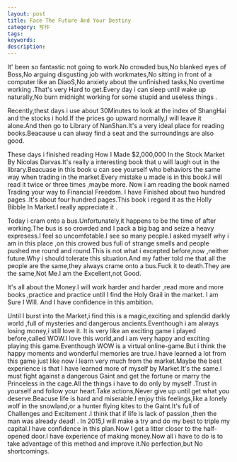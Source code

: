 ```yaml
---
layout: post
title: Face The Future And Your Destiny
category: 写作
tags: 
keywords: 
description: 
---
```




It' been so fantastic not going to work.No crowded bus,No blanked eyes of Boss,No arguing disgusting job with workmates,No sitting in front of a computer like an DiaoS,No anxiety about the unfinished tasks,No overtime working .That's very Hard to get.Every day i can sleep until  wake up naturally,No burn midnight working for some stupid and useless things .


Recently,thest days i use about 30Minutes to look at the index of ShangHai and the stocks i hold.If the prices go upward normally,I will leave it alone.And then go to Library of NanShan.It's a very ideal place for reading books.Beacause u can alway find a seat and  the  surroundings are also good.


These days i finished reading How I Made $2,000,000 In the Stock Market By Nicolas Darvas.It's really a interesting book that u will laugh out in the library.Beacuase in this book u can see yourself who behaviors  the same way when trading in the market.Every mistake u made is in this book.I will read it twice or three times ,maybe more. Now i am reading the book named Trading your way to Financial Freedom. I have Finished about two hundred pages .It's about four hundred pages.This book i regard it as the Holly Bibble In Market.I really appreciate it .


Today i cram onto a bus.Unfortunately,it happens to be the time of after working.The bus is so crowded and I pack a big bag and seize a heavy expresess.I feel so uncomfotable.I see so many people.I asked myself why i am in this place ,on this crowed bus full of strange smells and people pushed me round and round.This is not what i excepted before,now ,neither future.Why i should tolerate this situation.And my father told me that all the people are the same,they always crame onto a bus.Fuck it to death.They are the same,Not Me.I am the Excellent,not Good.


It's all about the Money.I will work harder and harder ,read more and more books ,practice and practice until I find the Holy Grail in the market.
I am Sure I Wlll.
And I have confidence in this ambition.


Until I burst into the Market,i find this is a magic,exciting and splendid darkly world ,full of mysteries and dangerous ancients.Eventhough i am always losing money,i still love it. It is very like an exciting game i played before,called WOW.I love this world,and i am very happy and exciting playing this game.Eventhough WOW is  a virtual online-game.But i think the happy moments and wonderful memories are true.I have learned a lot from this game just like now i learn very much from the market.Maybe the best experience is that I have learned more of myself by Market.It's the same.I must fight against a dangerous Gaint and get the fortune or marry the Princeless in the cage.All the things i have to do only by myself .Trust in yourself and follow your heart.Take actions,Never give up  until get what you deserve.Beacuse life is hard and miserable.I enjoy this feelings,like a lonely wolf in the snowland,or a hunter flying kites to the Gaint.It's full of Challenges and Excitement .I think that if life  is lack of passion ,then the man was already dead!
.
In 2015,I will make a try and do my best to triple my capital.I have confidence in this plan.Now I get a litter closer to the half-opened door.I have experience of making money.Now all i have to do is to take advantage of this method and improve it.No perfection,but No shortcomings.



